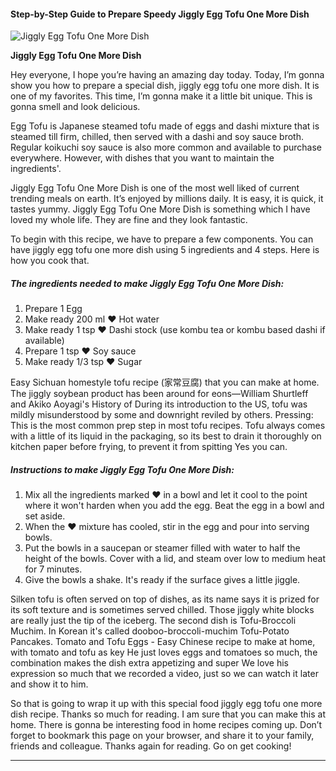             

#### Step-by-Step Guide to Prepare Speedy Jiggly Egg Tofu One More Dish

![Jiggly Egg Tofu One More Dish](https://img-global.cpcdn.com/recipes/6303327282266112/751x532cq70/jiggly-egg-tofu-one-more-dish-recipe-main-photo.jpg)

**Jiggly Egg Tofu One More Dish**

Hey everyone, I hope you’re having an amazing day today. Today, I’m gonna show you how to prepare a special dish, jiggly egg tofu one more dish. It is one of my favorites. This time, I’m gonna make it a little bit unique. This is gonna smell and look delicious.

Egg Tofu is Japanese steamed tofu made of eggs and dashi mixture that is steamed till firm, chilled, then served with a dashi and soy sauce broth. Regular koikuchi soy sauce is also more common and available to purchase everywhere. However, with dishes that you want to maintain the ingredients'.

Jiggly Egg Tofu One More Dish is one of the most well liked of current trending meals on earth. It’s enjoyed by millions daily. It is easy, it is quick, it tastes yummy. Jiggly Egg Tofu One More Dish is something which I have loved my whole life. They are fine and they look fantastic.

To begin with this recipe, we have to prepare a few components. You can have jiggly egg tofu one more dish using 5 ingredients and 4 steps. Here is how you cook that.

##### The ingredients needed to make Jiggly Egg Tofu One More Dish:

1.  Prepare 1 Egg
2.  Make ready 200 ml ♥ Hot water
3.  Make ready 1 tsp ♥ Dashi stock (use kombu tea or kombu based dashi if available)
4.  Prepare 1 tsp ♥ Soy sauce
5.  Make ready 1/3 tsp ♥ Sugar

Easy Sichuan homestyle tofu recipe (家常豆腐) that you can make at home. The jiggly soybean product has been around for eons—William Shurtleff and Akiko Aoyagi's History of During its introduction to the US, tofu was mildly misunderstood by some and downright reviled by others. Pressing: This is the most common prep step in most tofu recipes. Tofu always comes with a little of its liquid in the packaging, so its best to drain it thoroughly on kitchen paper before frying, to prevent it from spitting Yes you can.

##### Instructions to make Jiggly Egg Tofu One More Dish:

1.  Mix all the ingredients marked ♥ in a bowl and let it cool to the point where it won't harden when you add the egg. Beat the egg in a bowl and set aside.
2.  When the ♥ mixture has cooled, stir in the egg and pour into serving bowls.
3.  Put the bowls in a saucepan or steamer filled with water to half the height of the bowls. Cover with a lid, and steam over low to medium heat for 7 minutes.
4.  Give the bowls a shake. It's ready if the surface gives a little jiggle.

Silken tofu is often served on top of dishes, as its name says it is prized for its soft texture and is sometimes served chilled. Those jiggly white blocks are really just the tip of the iceberg. The second dish is Tofu-Broccoli Muchim. In Korean it's called dooboo-broccoli-muchim Tofu-Potato Pancakes. Tomato and Tofu Eggs - Easy Chinese recipe to make at home, with tomato and tofu as key He just loves eggs and tomatoes so much, the combination makes the dish extra appetizing and super We love his expression so much that we recorded a video, just so we can watch it later and show it to him.

So that is going to wrap it up with this special food jiggly egg tofu one more dish recipe. Thanks so much for reading. I am sure that you can make this at home. There is gonna be interesting food in home recipes coming up. Don’t forget to bookmark this page on your browser, and share it to your family, friends and colleague. Thanks again for reading. Go on get cooking!

* * *